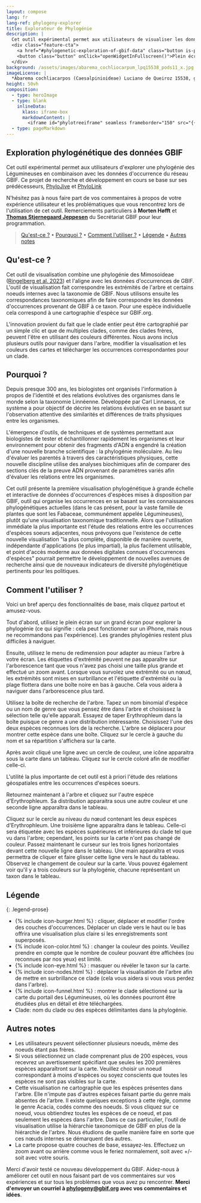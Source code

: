 ```yaml
---
layout: compose
lang: fr
lang-ref: phylogeny-explorer
title: Explorateur de Phylogénie
description: |
  Cet outil expérimental permet aux utilisateurs de visualiser les données d'occurrences provenant du réseau GBIF sur une phylogénie des Légumineuses. Cet actuel projet de recherche et développement se base sur ses prédécesseurs, [PhyloJive](https://doi.org/10.1093/bioinformatics/btu024) et [PhyloLink](https://doi.org/10.1093/bioinformatics/bty792)
  <div class="feature-cta">
    <a href="#phylogenetic-exploration-of-gbif-data" class="button is-primary" style="text-decoration: none;">En apprendre plus</a>
    <button class="button" onClick="openWidgetInFullscreen()">Plein écran</button>
  </div>
background: /assets/images/abarema_cochliocarpum_lpq15538_pods11_x.jpg
imageLicense: |
  *Abarema cochliacarpos (Caesalpinioideae) Luciano de Queiroz 15538, gousse, photo Colin Hughes*
height: 50vh
composition: 
  - type: heroImage
  - type: blank
    inlineData: 
      klass: iframe-box
      markdownContent: |
        <iframe id="phylotreeiframe" seamless frameborder="150" src="{{ site.phylo.tool }}/explore?explore={{ site.url | url_encode}}{{ site.phylogony.treePath | url_encode}}&template={{ site.url | url_encode}}{{ site.phylo.template | url_encode}}" height = '790' width="1370" style="height: calc(100vh - 68px);" scrolling='yes' ></iframe> 
  - type: pageMarkdown
---
```


<script>
  var elem = document.getElementById("phylotreeiframe");
  function setIframeTree(name) {
    var treeOptions = {{ site.data.phylogony.trees | jsonify }};
    const queryString = window.location.search;
    const urlParams = new URLSearchParams(queryString);
    var tree = urlParams.get('tree');
    const treePath = treeOptions[name || tree] || "{{ site.phylo.treePath }}";
    const src = "{{ site.phylo.tool }}/explore?explore={{ site.url | url_encode}}" + encodeURIComponent(treePath) + "&template={{ site.url | url_encode}}{{ site.phylo.template | url_encode}}";
    elem.src = src;
  }
  setIframeTree();

  function openWidgetInFullscreen() {
    if (elem.requestFullscreen) {
      elem.requestFullscreen();
    } else if (elem.webkitRequestFullscreen) { /* Safari */
      elem.webkitRequestFullscreen();
    } else if (elem.msRequestFullscreen) { /* IE11 */
      elem.msRequestFullscreen();
    }
  }
</script>

## Exploration phylogénétique des données GBIF

Cet outil expérimental permet aux utilisateurs d'explorer une phylogénie des Légumineuses en combinaison avec les données d'occurrence du réseau GBIF.
Ce projet de recherche et développement en cours se base sur ses prédécesseurs, [PhyloJive](https://doi.org/10.1093/bioinformatics/btu024) et [PhyloLink](https://doi.org/10.1093/bioinformatics/bty792)

N'hésitez pas à nous faire part de vos commentaires à propos de votre expérience utilisateur et les problématiques que vous rencontrez lors de l'utilisation de cet outil. Remerciements particuliers à **Morten Høfft** et [**Thomas Stjernegaard Jeppesen**](https://orcid.org/0000-0003-1691-239X) du Secrétariat GBIF pour leur programmation.

> [Qu'est-ce ?](#quest-ce-) • [Pourquoi ?](#pourquoi-) • [Comment l'utiliser ?](#comment-lutiliser-) • [Légende](#légende) • [Autres notes](#autres-notes)  

## Qu'est-ce ?

Cet outil de visualisation combine une phylogénie des Mimosoideae ([Ringelberg et al. 2023](https://www.science.org/doi/10.1126/sciadv.ade4954)) et l'aligne avec les données d'occurrences de GBIF. L'outil de visualisation fait correspondre les extrémités de l'arbre et certains noeuds internes avec la taxonomie de GBIF. Nous utilisons ensuite les correspondances taxonomiques afin de faire correspondre les données d'occurrences provenant de GBIF à ce taxon. Pour une espèce individuelle cela correspond à une cartographie d'espèce sur GBIF.org.

L'innovation provient du fait que le clade entier peut être cartographié par un simple clic et que de multiples clades, comme des clades frères, peuvent l'être en utilisant des couleurs différentes. Nous avons inclus plusieurs outils pour naviguer dans l'arbre, modifier la visualisation et les couleurs des cartes et télécharger les occurrences correspondantes pour un clade.

## Pourquoi ?

Depuis presque 300 ans, les biologistes ont organisés l'information à propos de l'identité et des relations évolutives des organismes dans le monde selon la taxonomie Linnéenne. Développée par Carl Linnaeus, ce système a pour objectif de décrire les relations évolutives en se basant sur l'observation attentive des similarités et différences de traits physiques entre les organismes.

L'émergence d'outils, de techniques et de systèmes permettant aux biologistes de tester et échantillonner rapidement les organismes et leur environnement pour obtenir des fragments d'ADN a engendré la création d'une nouvelle branche scientifique : la phylogénie moléculaire. Au lieu d'évaluer les parentés à travers des caractéristiques physiques, cette nouvelle discipline utilise des analyses biochimiques afin de comparer des sections clés de la preuve ADN provenant de paramètres variés afin d'évaluer les relations entre les organismes.

Cet outil présente la première visualisation phylogénétique à grande échelle et interactive de données d'occurrences d'espèces mises à disposition par GBIF, outil qui organise les occurrences en se basant sur les connaissances phylogénétiques actuelles (dans le cas présent, pour la vaste famille de plantes que sont les Fabaceae, communément appelée Légumineuses), plutôt qu'une visualisation taxonomique traditionnelle. Alors que l'utilisation immédiate la plus importante est l'étude des relations entre les occurrences d'espèces soeurs adjacentes, nous prévoyons que l'existence de cette nouvelle visualisation "la plus complète, disponible de manière ouverte, indépendante d'applications (le plus impartial), la plus facilement utilisable, et point d'accès moderne aux données digitales connues d'occurrences d'espèces" pourrait permettre le développement de nouvelles avenues de recherche ainsi que de nouveaux indicateurs de diversité phylogénétique pertinents pour les politiques.


## Comment l'utiliser ?

Voici un bref aperçu des fonctionnalités de base, mais cliquez partout et amusez-vous.

Tout d'abord, utilisez le plein écran sur un grand écran pour explorer la phylogénie (ce qui signifie : cela peut fonctionner sur un iPhone, mais nous ne recommandons pas l'expérience). Les grandes phylogénies restent plus difficiles à naviguer.

Ensuite, utilisez le menu de redimension pour adapter au mieux l'arbre à votre écran. Les étiquettes d'extrémité peuvent ne pas apparaître sur l'arborescence tant que vous n'avez pas choisi une taille plus grande et effectué un zoom avant. Lorsque vous survolez une extrémité ou un nœud, les extrémités sont mises en surbrillance et l'étiquette d'extrémité ou la plage flottera dans une boîte noire en bas à gauche. Cela vous aidera à naviguer dans l'arborescence plus tard.

Utilisez la boîte de recherche de l'arbre. Tapez un nom binomial d'espèce ou un nom de genre que vous pensez être dans l'arbre et choisissez la sélection telle qu'elle apparaît. Essayez de taper Erythrophleum dans la boîte puisque ce genre a une distribution intéressante. Choisissez l'une des deux espèces reconnues lors de la recherche. L'arbre se déplacera pour montrer cette espèce dans une boîte. Cliquez sur le cercle à gauche du nom et sa répartition s'affichera sur la carte.

Après avoir cliqué une ligne avec un cercle de couleur, une icône apparaitra sous la carte dans un tableau. Cliquez sur le cercle coloré afin de modifier celle-ci.

L'utilité la plus importante de cet outil est à priori l'étude des relations géospatiales entre les occurrences d'espèces soeurs.

Retournez maintenant à l'arbre et cliquez sur l'autre espèce d'Erythrophleum. Sa distribution apparaitra sous une autre couleur et une seconde ligne apparaîtra dans le tableau.

Cliquez sur le cercle au niveau du nœud contenant les deux espèces d'Erythrophleum. Une troisième ligne apparaîtra dans le tableau. Celle-ci sera étiquetée avec les espèces supérieures et inférieures du clade tel que vu dans l'arbre; cependant, les points sur la carte n'ont pas changé de couleur. Passez maintenant le curseur sur les trois lignes horizontales devant cette nouvelle ligne dans le tableau. Une main apparaîtra et vous permettra de cliquer et faire glisser cette ligne vers le haut du tableau. Observez le changement de couleur sur la carte. Vous pouvez également voir qu'il y a trois couleurs sur la phylogénie, chacune représentant un taxon dans le tableau.


## Légende

{: .legend-prose}
- {% include icon-burger.html %} : cliquer, déplacer et modifier l'ordre des couches d'occurrences. Déplacer un clade vers le haut ou le bas offrira une visualisation plus claire si les enregistrements sont superposés.
- {% include icon-color.html %} : changer la couleur des points. Veuillez prendre en compte que le nombre de couleur pouvant être affichées (ou reconnues par nos yeux) est limité.
- {% include icon-eye.html %} : masquer ou révéler le taxon sur la carte.
- {% include icon-nodes.html %} : déplacer la visualisation de l'arbre afin de mettre en surbrillance ce clade (cela vous aidera si vous vous perdez dans l'arbre).
- {% include icon-funnel.html %} : montrer le clade sélectionné sur la carte du portail des Légumineuses, où les données pourront être étudiées plus en détail et être téléchargées.
- Clade: nom du clade ou des espèces délimitantes dans la phylogénie.

## Autres notes

- Les utilisateurs peuvent sélectionner plusieurs noeuds, même des noeuds étant pas frères.
- Si vous sélectionnez un clade comprenant plus de 200 espèces, vous recevrez un avertissement spécifiant que seules les 200 premières espèces apparaîtront sur la carte. Veuillez choisir un noeud correspondant à moins d'espèces ou soyez conscients que toutes les espèces ne sont pas visibles sur la carte.
- Cette visualisation ne cartographie que les espèces présentes dans l'arbre. Elle n'impute pas d'autres espèces faisant partie du genre mais absentes de l'arbre. Il existe quelques exceptions à cette règle, comme le genre Acacia, codés comme des noeuds. Si vous cliquez sur ce noeud, vous obtiendrez toutes les espèces de ce noeud, et pas seulement les espèces dans l'arbre. Dans ce cas particulier, l'outil de visualisation utilise la hiérarchie taxonomique de GBIF en plus de la hiérarchie de l'arbre. Nous étudions de quelle manière faire en sorte que ces nœuds internes se démarquent des autres.
- La carte propose quatre couches de base, essayez-les. Effectuez un zoom avant ou arrière comme vous le feriez normalement, soit avec +/- soit avec votre souris.

Merci d'avoir testé ce nouveau développement du GBIF. Aidez-nous à améliorer cet outil en nous faisant part de vos commentaires sur vos expériences et sur tous les problèmes que vous avez pu rencontrer. **Merci d'envoyer un courriel à [phylogeny@gbif.org](mailto:phylogeny@gbif.org) avec vos commentaires et idées**.